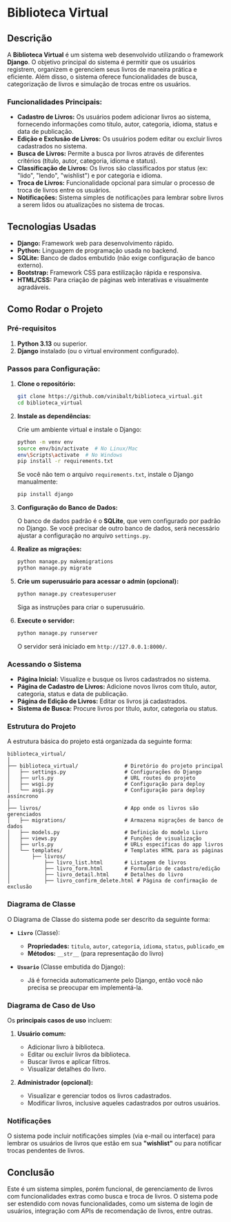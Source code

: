 
# Biblioteca Virtual

## Descrição

A **Biblioteca Virtual** é um sistema web desenvolvido utilizando o framework **Django**. O objetivo principal do sistema é permitir que os usuários registrem, organizem e gerenciem seus livros de maneira prática e eficiente. Além disso, o sistema oferece funcionalidades de busca, categorização de livros e simulação de trocas entre os usuários.

### Funcionalidades Principais:
- **Cadastro de Livros:** Os usuários podem adicionar livros ao sistema, fornecendo informações como título, autor, categoria, idioma, status e data de publicação.
- **Edição e Exclusão de Livros:** Os usuários podem editar ou excluir livros cadastrados no sistema.
- **Busca de Livros:** Permite a busca por livros através de diferentes critérios (título, autor, categoria, idioma e status).
- **Classificação de Livros:** Os livros são classificados por status (ex: "lido", "lendo", "wishlist") e por categoria e idioma.
- **Troca de Livros:** Funcionalidade opcional para simular o processo de troca de livros entre os usuários.
- **Notificações:** Sistema simples de notificações para lembrar sobre livros a serem lidos ou atualizações no sistema de trocas.

## Tecnologias Usadas

- **Django:** Framework web para desenvolvimento rápido.
- **Python:** Linguagem de programação usada no backend.
- **SQLite:** Banco de dados embutido (não exige configuração de banco externo).
- **Bootstrap:** Framework CSS para estilização rápida e responsiva.
- **HTML/CSS:** Para criação de páginas web interativas e visualmente agradáveis.

## Como Rodar o Projeto

### Pré-requisitos

1. **Python 3.13** ou superior.
2. **Django** instalado (ou o virtual environment configurado).

### Passos para Configuração:

1. **Clone o repositório:**

   ```bash
   git clone https://github.com/vinibalt/biblioteca_virtual.git
   cd biblioteca_virtual
   ```

2. **Instale as dependências:**

   Crie um ambiente virtual e instale o Django:

   ```bash
   python -m venv env
   source env/bin/activate  # No Linux/Mac
   env\Scripts\activate  # No Windows
   pip install -r requirements.txt
   ```

   Se você não tem o arquivo `requirements.txt`, instale o Django manualmente:

   ```bash
   pip install django
   ```

3. **Configuração do Banco de Dados:**

   O banco de dados padrão é o **SQLite**, que vem configurado por padrão no Django. Se você precisar de outro banco de dados, será necessário ajustar a configuração no arquivo `settings.py`.

4. **Realize as migrações:**

   ```bash
   python manage.py makemigrations
   python manage.py migrate
   ```

5. **Crie um superusuário para acessar o admin (opcional):**

   ```bash
   python manage.py createsuperuser
   ```

   Siga as instruções para criar o superusuário.

6. **Execute o servidor:**

   ```bash
   python manage.py runserver
   ```

   O servidor será iniciado em `http://127.0.0.1:8000/`.

### Acessando o Sistema

- **Página Inicial:** Visualize e busque os livros cadastrados no sistema.
- **Página de Cadastro de Livros:** Adicione novos livros com título, autor, categoria, status e data de publicação.
- **Página de Edição de Livros:** Editar os livros já cadastrados.
- **Sistema de Busca:** Procure livros por título, autor, categoria ou status.

### Estrutura do Projeto

A estrutura básica do projeto está organizada da seguinte forma:

```
biblioteca_virtual/
│
├── biblioteca_virtual/               # Diretório do projeto principal
│   ├── settings.py                   # Configurações do Django
│   ├── urls.py                       # URL routes do projeto
│   ├── wsgi.py                       # Configuração para deploy
│   └── asgi.py                       # Configuração para deploy assíncrono
│
├── livros/                           # App onde os livros são gerenciados
│   ├── migrations/                   # Armazena migrações de banco de dados
│   ├── models.py                     # Definição do modelo Livro
│   ├── views.py                      # Funções de visualização
│   ├── urls.py                       # URLs específicas do app livros
│   └── templates/                    # Templates HTML para as páginas
│       ├── livros/
│           ├── livro_list.html       # Listagem de livros
│           ├── livro_form.html       # Formulário de cadastro/edição
│           ├── livro_detail.html     # Detalhes do livro
│           ├── livro_confirm_delete.html # Página de confirmação de exclusão
```

### Diagrama de Classe

O Diagrama de Classe do sistema pode ser descrito da seguinte forma:

- **`Livro`** (Classe):
  - **Propriedades:** `titulo`, `autor`, `categoria`, `idioma`, `status`, `publicado_em`
  - **Métodos:** `__str__` (para representação do livro)

- **`Usuario`** (Classe embutida do Django):
  - Já é fornecida automaticamente pelo Django, então você não precisa se preocupar em implementá-la.

### Diagrama de Caso de Uso

Os **principais casos de uso** incluem:
1. **Usuário comum:**
   - Adicionar livro à biblioteca.
   - Editar ou excluir livros da biblioteca.
   - Buscar livros e aplicar filtros.
   - Visualizar detalhes do livro.
   
2. **Administrador (opcional):**
   - Visualizar e gerenciar todos os livros cadastrados.
   - Modificar livros, inclusive aqueles cadastrados por outros usuários.

### Notificações

O sistema pode incluir notificações simples (via e-mail ou interface) para lembrar os usuários de livros que estão em sua **"wishlist"** ou para notificar trocas pendentes de livros.

## Conclusão

Este é um sistema simples, porém funcional, de gerenciamento de livros com funcionalidades extras como busca e troca de livros. O sistema pode ser estendido com novas funcionalidades, como um sistema de login de usuários, integração com APIs de recomendação de livros, entre outras.
